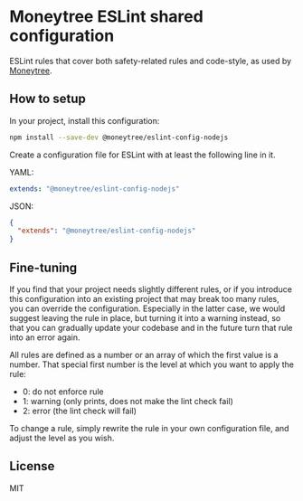 # Moneytree ESLint shared configuration

ESLint rules that cover both safety-related rules and code-style, as used by [Moneytree](https://www.getmoneytree.com/).

## How to setup

In your project, install this configuration:

```sh
npm install --save-dev @moneytree/eslint-config-nodejs
```

Create a configuration file for ESLint with at least the following line in it.

YAML:

```yaml
extends: "@moneytree/eslint-config-nodejs"
```

JSON:

```json
{
  "extends": "@moneytree/eslint-config-nodejs"
}
```

## Fine-tuning

If you find that your project needs slightly different rules, or if you introduce this configuration into an existing
project that may break too many rules, you can override the configuration. Especially in the latter case, we would
suggest leaving the rule in place, but turning it into a warning instead, so that you can gradually update your codebase
and in the future turn that rule into an error again.

All rules are defined as a number or an array of which the first value is a number. That special first number is the
level at which you want to apply the rule:

- 0: do not enforce rule
- 1: warning (only prints, does not make the lint check fail)
- 2: error (the lint check will fail)

To change a rule, simply rewrite the rule in your own configuration file, and adjust the level as you wish.

## License

MIT
